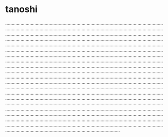 # tanoshi
..........................................................................................................................................................................................................................................................................................................................................................................................................................................................................................................................................................................................................................................................................................................................................................................................................................................................................................................................................................................................................................................................................................................................................................................................................................................................................................................................................................................................................................................................................................................................................................................................................................................................................................................................................................................................................................................................................................................................................................................................................................................................................................................................................................................................................................................................................................................................................................................................................................................................................................................................................................................................................................................................................